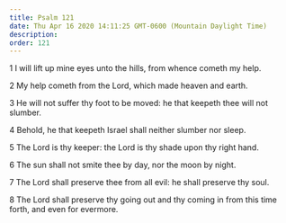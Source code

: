 ```yaml
---
title: Psalm 121
date: Thu Apr 16 2020 14:11:25 GMT-0600 (Mountain Daylight Time)
description: 
order: 121
---
```


<p>1 I will lift up mine eyes unto the hills, from whence cometh my help.</p>
<p>2 My help cometh from the Lord, which made heaven and earth.</p>
<p>
  3 He will not suffer thy foot to be moved: he that keepeth thee will not
  slumber.
</p>
<p>4 Behold, he that keepeth Israel shall neither slumber nor sleep.</p>
<p>5 The Lord is thy keeper: the Lord is thy shade upon thy right hand.</p>
<p>6 The sun shall not smite thee by day, nor the moon by night.</p>
<p>7 The Lord shall preserve thee from all evil: he shall preserve thy soul.</p>
<p>
  8 The Lord shall preserve thy going out and thy coming in from this time
  forth, and even for evermore.
</p>
